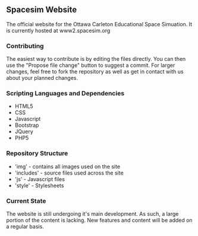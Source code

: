 ## Spacesim Website

The official website for the Ottawa Carleton Educational Space Simuation. It is currently hosted at www2.spacesim.org

### Contributing

The easiest way to contribute is by editing the files directly. You can then use the "Propose file change" button to suggest a commit. For larger changes, feel free to fork the repository as well as get in contact with us about your planned changes.

### Scripting Languages and Dependencies
  - HTML5
  - CSS
  - Javascript
  - Bootstrap
  - JQuery
  - PHP5

### Repository Structure

  - 'img' - contains all images used on the site
  - 'includes' - source files used across the site
  - 'js' - Javascript files
  - 'style' - Stylesheets

### Current State

 The website is still undergoing it's main development. As such, a large portion of the content is lacking. New features and content will be added on a regular basis.
